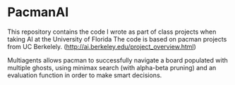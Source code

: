 # PacmanAI
This repository contains the code I wrote as part of class projects when taking AI at the University of Florida
The code is based on pacman projects from UC Berkelely. (http://ai.berkeley.edu/project_overview.html)

Multiagents allows pacman to successfully navigate a board populated with multiple ghosts, using minimax search (with alpha-beta pruning) and an evaluation function in order to make smart decisions.

